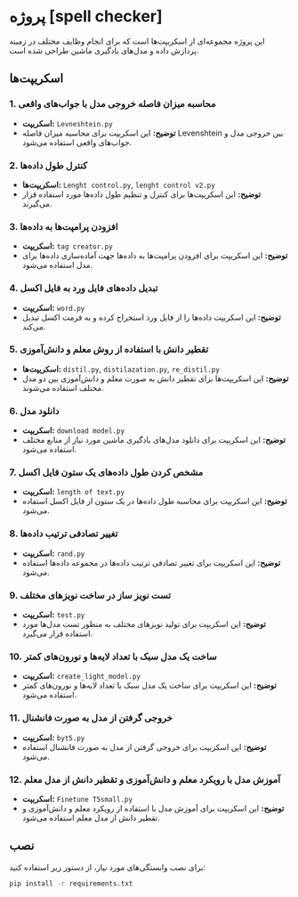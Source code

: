 # پروژه [spell checker]

این پروژه مجموعه‌ای از اسکریپت‌ها است که برای انجام وظایف مختلف در زمینه پردازش داده و مدل‌های یادگیری ماشین طراحی شده است.

## اسکریپت‌ها

### 1. محاسبه میزان فاصله خروجی مدل با جواب‌های واقعی
- **اسکریپت:** `Levneshtein.py`
- **توضیح:** این اسکریپت برای محاسبه میزان فاصله Levenshtein بین خروجی مدل و جواب‌های واقعی استفاده می‌شود.

### 2. کنترل طول داده‌ها
- **اسکریپت‌ها:** `Lenght control.py`, `lenght control v2.py`
- **توضیح:** این اسکریپت‌ها برای کنترل و تنظیم طول داده‌ها مورد استفاده قرار می‌گیرند.

### 3. افزودن پرامپت‌ها به داده‌ها
- **اسکریپت:** `tag creator.py`
- **توضیح:** این اسکریپت برای افزودن پرامپت‌ها به داده‌ها جهت آماده‌سازی داده‌ها برای مدل استفاده می‌شود.

### 4. تبدیل داده‌های فایل ورد به فایل اکسل
- **اسکریپت:** `word.py`
- **توضیح:** این اسکریپت داده‌ها را از فایل ورد استخراج کرده و به فرمت اکسل تبدیل می‌کند.

### 5. تقطیر دانش با استفاده از روش معلم و دانش‌آموزی
- **اسکریپت‌ها:** `distil.py`, `distilazation.py`, `re_distil.py`
- **توضیح:** این اسکریپت‌ها برای تقطیر دانش به صورت معلم و دانش‌آموزی بین دو مدل مختلف استفاده می‌شوند.

### 6. دانلود مدل
- **اسکریپت:** `download model.py`
- **توضیح:** این اسکریپت برای دانلود مدل‌های یادگیری ماشین مورد نیاز از منابع مختلف استفاده می‌شود.

### 7. مشخص کردن طول داده‌های یک ستون فایل اکسل
- **اسکریپت:** `length of text.py`
- **توضیح:** این اسکریپت برای محاسبه طول داده‌ها در یک ستون از فایل اکسل استفاده می‌شود.

### 8. تغییر تصادفی ترتیب داده‌ها
- **اسکریپت:** `rand.py`
- **توضیح:** این اسکریپت برای تغییر تصادفی ترتیب داده‌ها در مجموعه داده‌ها استفاده می‌شود.

### 9. تست نویز ساز در ساخت نویزهای مختلف
- **اسکریپت:** `test.py`
- **توضیح:** این اسکریپت برای تولید نویزهای مختلف به منظور تست مدل‌ها مورد استفاده قرار می‌گیرد.

### 10. ساخت یک مدل سبک با تعداد لایه‌ها و نورون‌های کمتر
- **اسکریپت:** `create_light_model.py`
- **توضیح:** این اسکریپت برای ساخت یک مدل سبک با تعداد لایه‌ها و نورون‌های کمتر استفاده می‌شود.

### 11. خروجی گرفتن از مدل به صورت فانشنال
- **اسکریپت:** `byt5.py`
- **توضیح:** این اسکریپت برای خروجی گرفتن از مدل به صورت فانشنال استفاده می‌شود.

### 12. آموزش مدل با رویکرد معلم و دانش‌آموزی و تقطیر دانش از مدل معلم
- **اسکریپت:** `Finetune T5small.py`
- **توضیح:** این اسکریپت برای آموزش مدل با استفاده از رویکرد معلم و دانش‌آموزی و تقطیر دانش از مدل معلم استفاده می‌شود.

## نصب

برای نصب وابستگی‌های مورد نیاز، از دستور زیر استفاده کنید:

```bash
pip install -r requirements.txt
